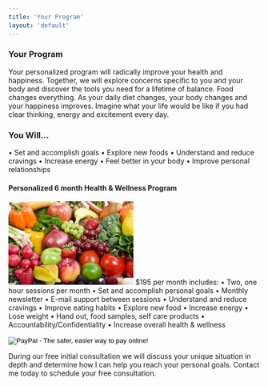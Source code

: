 ```yaml
---
title: 'Your Program'
layout: 'default'
---
```

### Your Program
Your personalized program will radically improve your health and happiness. Together, we will explore concerns specific to you and your body and discover the tools you need for a lifetime of balance.
Food changes everything. As your daily diet changes, your body changes and your happiness improves. Imagine what your life would be like if you had clear thinking, energy and excitement every day.

### You Will...

• Set and accomplish goals 
• Explore new foods
• Understand and reduce cravings
• Increase energy
• Feel better in your body
• Improve personal relationships

#### Personalized 6 month Health & Wellness Program
![image of vegetables](/images/vegs.jpg "Vegetables")
$195 per month includes: 
• Two, one hour sessions per month
• Set and accomplish personal goals
• Monthly newsletter
• E-mail support between sessions
• Understand and reduce cravings
• Improve eating habits
• Explore new food
• Increase energy
• Lose weight
• Hand out, food samples, self care products
• Accountability/Confidentiality
• Increase overall health & wellness

<form action="https://www.paypal.com/cgi-bin/webscr" method="post">
<input type="hidden" name="cmd" value="_s-xclick">
<input type="hidden" name="hosted_button_id" value="GWYCPR6MLVPNY">
<input type="image" src="https://www.paypalobjects.com/en_US/i/btn/btn_buynowCC_LG.gif" border="0" name="submit" alt="PayPal - The safer, easier way to pay online!">
<img alt="" border="0" src="https://www.paypalobjects.com/en_US/i/scr/pixel.gif" width="1" height="1">
</form>


During our free initial consultation we will discuss your unique situation in depth and determine how I can help you reach your personal goals. Contact me today to schedule your free consultation.





